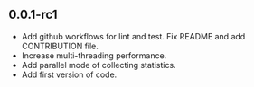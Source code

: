 ## 0.0.1-rc1
- Add github workflows for lint and test. Fix README and add CONTRIBUTION file.
- Increase multi-threading performance.
- Add parallel mode of collecting statistics.
- Add first version of code.
